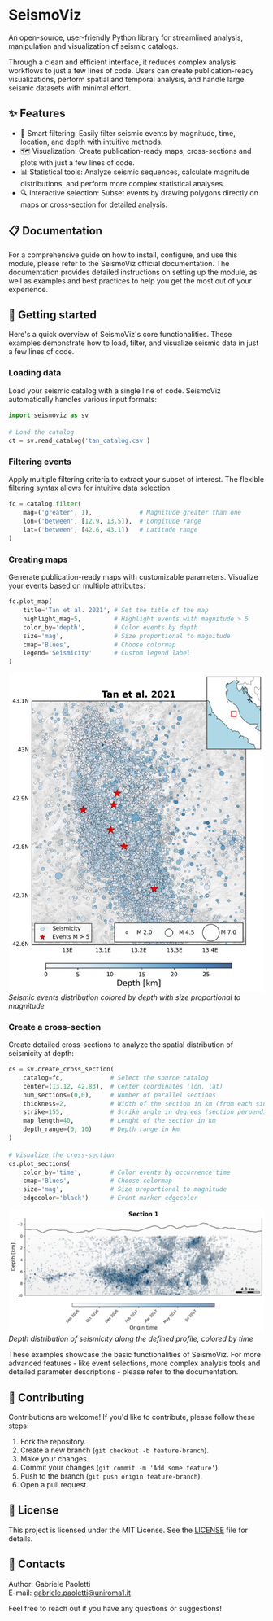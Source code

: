 # SeismoViz

An open-source, user-friendly Python library for streamlined analysis, manipulation and visualization of seismic catalogs.

Through a clean and efficient interface, it reduces complex analysis workflows to just a few lines of code. Users can create publication-ready visualizations, perform spatial and temporal analysis, and handle large seismic datasets with minimal effort.

## ✨ Features

- 🎯 Smart filtering: Easily filter seismic events by magnitude, time, location, and depth with intuitive methods.
- 🗺️ Visualization: Create publication-ready maps, cross-sections and plots with just a few lines of code.
- 📊 Statistical tools: Analyze seismic sequences, calculate magnitude distributions, and perform more complex statistical analyses.
- 🔍 Interactive selection: Subset events by drawing polygons directly on maps or cross-section for detailed analysis.

## 📋 Documentation

For a comprehensive guide on how to install, configure, and use this module, please refer to the SeismoViz official documentation. The documentation provides detailed instructions on setting up the module, as well as examples and best practices to help you get the most out of your experience.

## 🚀 Getting started
Here's a quick overview of SeismoViz's core functionalities. These examples demonstrate how to load, filter, and visualize seismic data in just a few lines of code.

### Loading data
Load your seismic catalog with a single line of code. SeismoViz automatically handles various input formats:

```python
import seismoviz as sv

# Load the catalog
ct = sv.read_catalog('tan_catalog.csv')
```

### Filtering events
Apply multiple filtering criteria to extract your subset of interest. The flexible filtering syntax allows for intuitive data selection:

```python
fc = catalog.filter(
    mag=('greater', 1),             # Magnitude greater than one
    lon=('between', [12.9, 13.5]),  # Longitude range
    lat=('between', [42.6, 43.1])   # Latitude range
)
```

### Creating maps
Generate publication-ready maps with customizable parameters. Visualize your events based on multiple attributes:

```python
fc.plot_map(
    title='Tan et al. 2021', # Set the title of the map
    highlight_mag=5,         # Highlight events with magnitude > 5
    color_by='depth',        # Color events by depth
    size='mag',              # Size proportional to magnitude
    cmap='Blues',            # Choose colormap
    legend='Seismicity'      # Custom legend label
)
```
![Map example](./docs/images/map_example.jpg)
*Seismic events distribution colored by depth with size proportional to magnitude*

### Create a cross-section
Create detailed cross-sections to analyze the spatial distribution of seismicity at depth:

```python
cs = sv.create_cross_section(
    catalog=fc,             # Select the source catalog
    center=(13.12, 42.83),  # Center coordinates (lon, lat)
    num_sections=(0,0),     # Number of parallel sections
    thickness=2,            # Width of the section in km (from each side)
    strike=155,             # Strike angle in degrees (section perpendicular to strike)
    map_length=40,          # Lenght of the section in km
    depth_range=(0, 10)     # Depth range in km
)

# Visualize the cross-section
cs.plot_sections(
    color_by='time',        # Color events by occurrence time
    cmap='Blues',           # Choose colormap
    size='mag',             # Size proportional to magnitude
    edgecolor='black')      # Event marker edgecolor
```
![Cross-section example](./docs/images/cross-section_example.jpg)
*Depth distribution of seismicity along the defined profile, colored by time*

These examples showcase the basic functionalities of SeismoViz. For more advanced features - like event selections, more complex analysis tools and detailed parameter descriptions - please refer to the documentation.

## 🤝 Contributing

Contributions are welcome! If you'd like to contribute, please follow these steps:

1. Fork the repository.
2. Create a new branch (`git checkout -b feature-branch`).
3. Make your changes.
4. Commit your changes (`git commit -m 'Add some feature'`).
5. Push to the branch (`git push origin feature-branch`).
6. Open a pull request.

## 📜 License

This project is licensed under the MIT License. See the [LICENSE](LICENSE) file for details.

## 📧 Contacts

Author: Gabriele Paoletti  
E-mail: gabriele.paoletti@uniroma1.it

Feel free to reach out if you have any questions or suggestions!
